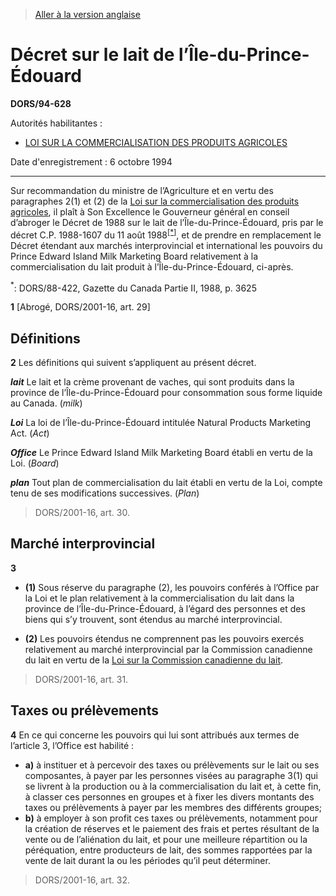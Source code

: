 > [Aller à la version anglaise](/en/Regulations/Statutory%20Orders%20and%20Regulations/94/628.md)

# Décret sur le lait de l’Île-du-Prince-Édouard

**DORS/94-628**

Autorités habilitantes : 
- [LOI SUR LA COMMERCIALISATION DES PRODUITS AGRICOLES](/fr/Lois/Lois%20révisées%20du%20Canada/A/A-6.md)

Date d'enregistrement : 6 octobre 1994

----------

Sur recommandation du ministre de l’Agriculture et en vertu des paragraphes 2(1) et (2) de la [Loi sur la commercialisation des produits agricoles](/fr/Lois/Lois%20révisées%20du%20Canada/A/A-6.md), il plaît à Son Excellence le Gouverneur général en conseil d’abroger le Décret de 1988 sur le lait de l’Île-du-Prince-Édouard, pris par le décret C.P. 1988-1607 du 11 août 1988<sup><a href='#footnote1star_f'>[*]</a></sup>, et de prendre en remplacement le Décret étendant aux marchés interprovincial et international les pouvoirs du Prince Edward Island Milk Marketing Board relativement à la commercialisation du lait produit à l’Île-du-Prince-Édouard, ci-après.

<a name='footnote1star_f'><sup>*</sup></a>: DORS/88-422, Gazette du Canada Partie II, 1988, p. 3625<br />



**1** [Abrogé, DORS/2001-16, art. 29]




## Définitions


**2** Les définitions qui suivent s’appliquent au présent décret.

***lait*** Le lait et la crème provenant de vaches, qui sont produits dans la province de l’Île-du-Prince-Édouard pour consommation sous forme liquide au Canada. (*milk*)

***Loi*** La loi de l’Île-du-Prince-Édouard intitulée Natural Products Marketing Act. (*Act*)

***Office*** Le Prince Edward Island Milk Marketing Board établi en vertu de la Loi. (*Board*)

***plan*** Tout plan de commercialisation du lait établi en vertu de la Loi, compte tenu de ses modifications successives. (*Plan*) 
> DORS/2001-16, art. 30.





## Marché interprovincial


**3** 

- **(1)** Sous réserve du paragraphe (2), les pouvoirs conférés à l’Office par la Loi et le plan relativement à la commercialisation du lait dans la province de l’Île-du-Prince-Édouard, à l’égard des personnes et des biens qui s’y trouvent, sont étendus au marché interprovincial.

- **(2)** Les pouvoirs étendus ne comprennent pas les pouvoirs exercés relativement au marché interprovincial par la Commission canadienne du lait en vertu de la [Loi sur la Commission canadienne du lait](/fr/Lois/Lois%20révisées%20du%20Canada/C/C-15.md).
> DORS/2001-16, art. 31.





## Taxes ou prélèvements


**4** En ce qui concerne les pouvoirs qui lui sont attribués aux termes de l’article 3, l’Office est habilité :
- **a)** à instituer et à percevoir des taxes ou prélèvements sur le lait ou ses composantes, à payer par les personnes visées au paragraphe 3(1) qui se livrent à la production ou à la commercialisation du lait et, à cette fin, à classer ces personnes en groupes et à fixer les divers montants des taxes ou prélèvements à payer par les membres des différents groupes;
- **b)** à employer à son profit ces taxes ou prélèvements, notamment pour la création de réserves et le paiement des frais et pertes résultant de la vente ou de l’aliénation du lait, et pour une meilleure répartition ou la péréquation, entre producteurs de lait, des sommes rapportées par la vente de lait durant la ou les périodes qu’il peut déterminer.
> DORS/2001-16, art. 32.



